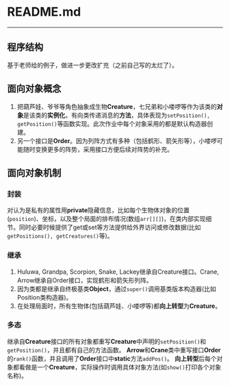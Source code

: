 # README.md

------
## 程序结构

基于老师给的例子，做进一步更改扩充（之前自己写的太烂了）。<br>
![]()

## 面向对象概念

1. 把葫芦娃、爷爷等角色抽象成生物**Creature**，七兄弟和小喽啰等作为该类的**对象**是该类的**实例化**，有向类传递消息的**方法**，具体表现为`setPosition(), getPosition()`等函数实现。此次作业中每个对象采用的都是默认构造器创建。<br>
2. 另一个接口是**Order**。因为列阵方式有多种（包括鹤形、箭矢形等），小喽啰可能随时变换更多的阵势，采用接口方便后续对阵势的补充。<br>

## 面向对象机制

###  封装

对认为是私有的属性用**private**隐藏信息，比如每个生物体对象的位置(`position`)、坐标，以及整个局面的排布情况(数组`arr[][]`)，在类内部实现细节。同时必要时候提供了get或set等方法提供给外界访问或修改数据(比如`getPositions(), getCreatures()`等)。

###  继承

1. Huluwa, Grandpa, Scorpion, Snake, Lackey继承自Creature接口。Crane, Arrow继承自Order接口，实现鹤形和箭矢形列阵。<br>
2. 因为类都是继承自终极基类**Object**，通过`super()`调用基类版本构造器(比如Position类构造器)。<br>
3. 在处理局面时，所有生物体(包括葫芦娃、小喽啰等)都**向上转型**为**Creature**。<br>

###  多态

继承自**Creature**接口的所有对象都重写**Creature**中声明的`setPosition()`和`getPosition()`，并且都有自己的方法函数。
**Arrow**和**Crane**类中重写接口**Order**的`rank()`函数，并且调用了**Order**接口中**static**方法`addPos()`。
**向上转型**后每个对象都看做是一个**Creature**，实际操作时调用具体对象方法(如`show()`打印各个对象名称)。
